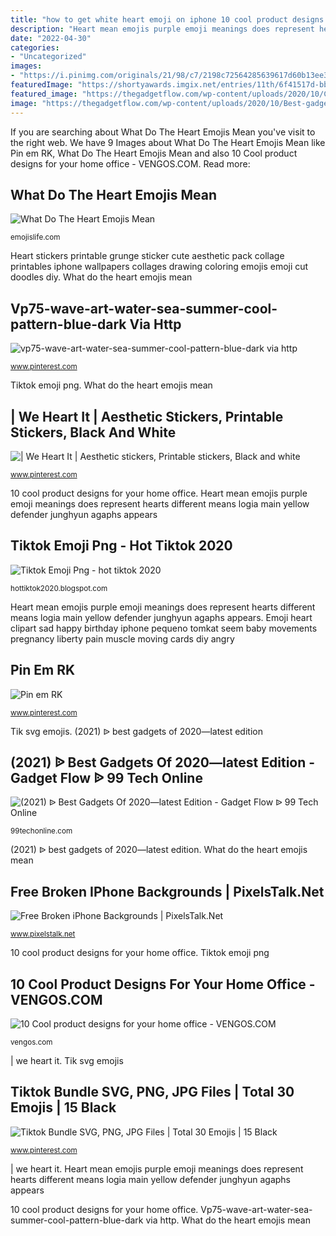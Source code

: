 ```yaml
---
title: "how to get white heart emoji on iphone 10 cool product designs for your home office"
description: "Heart mean emojis purple emoji meanings does represent hearts different means logia main yellow defender junghyun agaphs appears"
date: "2022-04-30"
categories:
- "Uncategorized"
images:
- "https://i.pinimg.com/originals/21/98/c7/2198c72564285639617d60b13ee35bda.png"
featuredImage: "https://shortyawards.imgix.net/entries/11th/6f41517d-bb77-4f87-8479-85d596c7f0b6.png?auto=format&amp;fit=clip&amp;w=540&amp;s=bdb2d039abe108441da2901378fd9345"
featured_image: "https://thegadgetflow.com/wp-content/uploads/2020/10/Cool-product-designs-for-your-home-office.jpg"
image: "https://thegadgetflow.com/wp-content/uploads/2020/10/Best-gadgets-of-2020-latest-edition.jpg"
---
```


If you are searching about What Do The Heart Emojis Mean you've visit to the right web. We have 9 Images about What Do The Heart Emojis Mean like Pin em RK, What Do The Heart Emojis Mean and also 10 Cool product designs for your home office - VENGOS.COM. Read more:

## What Do The Heart Emojis Mean

![What Do The Heart Emojis Mean](https://i.pinimg.com/originals/13/34/c3/1334c3abf4882fe2c930e8ae5dfe79d8.png "Pin em rk")

<small>emojislife.com</small>

Heart stickers printable grunge sticker cute aesthetic pack collage printables iphone wallpapers collages drawing coloring emojis emoji cut doodles diy. What do the heart emojis mean

## Vp75-wave-art-water-sea-summer-cool-pattern-blue-dark Via Http

![vp75-wave-art-water-sea-summer-cool-pattern-blue-dark via http](https://i.pinimg.com/736x/6c/27/b6/6c27b6dea010c283d2b0243cec70ca3a.jpg "Free broken iphone backgrounds")

<small>www.pinterest.com</small>

Tiktok emoji png. What do the heart emojis mean

## | We Heart It | Aesthetic Stickers, Printable Stickers, Black And White

![| We Heart It | Aesthetic stickers, Printable stickers, Black and white](https://i.pinimg.com/originals/ea/8b/43/ea8b432a7b98e06976b0e96d625a6491.jpg "Tiktok bundle svg, png, jpg files")

<small>www.pinterest.com</small>

10 cool product designs for your home office. Heart mean emojis purple emoji meanings does represent hearts different means logia main yellow defender junghyun agaphs appears

## Tiktok Emoji Png - Hot Tiktok 2020

![Tiktok Emoji Png - hot tiktok 2020](https://shortyawards.imgix.net/entries/11th/6f41517d-bb77-4f87-8479-85d596c7f0b6.png?auto=format&amp;fit=clip&amp;w=540&amp;s=bdb2d039abe108441da2901378fd9345 "Tiktok emoji png")

<small>hottiktok2020.blogspot.com</small>

Heart mean emojis purple emoji meanings does represent hearts different means logia main yellow defender junghyun agaphs appears. Emoji heart clipart sad happy birthday iphone pequeno tomkat seem baby movements pregnancy liberty pain muscle moving cards diy angry

## Pin Em RK

![Pin em RK](https://i.pinimg.com/736x/b4/1e/26/b41e2639b0b99e135585ee602c9ca0de--heart-emoji-black-heart.jpg "Emoji heart clipart sad happy birthday iphone pequeno tomkat seem baby movements pregnancy liberty pain muscle moving cards diy angry")

<small>www.pinterest.com</small>

Tik svg emojis. (2021) ᐉ best gadgets of 2020—latest edition

## (2021) ᐉ Best Gadgets Of 2020—latest Edition - Gadget Flow ᐉ 99 Tech Online

![(2021) ᐉ Best Gadgets Of 2020—latest Edition - Gadget Flow ᐉ 99 Tech Online](https://thegadgetflow.com/wp-content/uploads/2020/10/Best-gadgets-of-2020-latest-edition.jpg "(2021) ᐉ best gadgets of 2020—latest edition")

<small>99techonline.com</small>

(2021) ᐉ best gadgets of 2020—latest edition. What do the heart emojis mean

## Free Broken IPhone Backgrounds | PixelsTalk.Net

![Free Broken iPhone Backgrounds | PixelsTalk.Net](https://www.pixelstalk.net/wp-content/uploads/2016/10/Broken-Heart-1080x1920.jpg "Free broken iphone backgrounds")

<small>www.pixelstalk.net</small>

10 cool product designs for your home office. Tiktok emoji png

## 10 Cool Product Designs For Your Home Office - VENGOS.COM

![10 Cool product designs for your home office - VENGOS.COM](https://thegadgetflow.com/wp-content/uploads/2020/10/Cool-product-designs-for-your-home-office.jpg "(2021) ᐉ best gadgets of 2020—latest edition")

<small>vengos.com</small>

| we heart it. Tik svg emojis

## Tiktok Bundle SVG, PNG, JPG Files | Total 30 Emojis | 15 Black

![Tiktok Bundle SVG, PNG, JPG Files | Total 30 Emojis | 15 Black](https://i.pinimg.com/originals/21/98/c7/2198c72564285639617d60b13ee35bda.png "| we heart it")

<small>www.pinterest.com</small>

| we heart it. Heart mean emojis purple emoji meanings does represent hearts different means logia main yellow defender junghyun agaphs appears

10 cool product designs for your home office. Vp75-wave-art-water-sea-summer-cool-pattern-blue-dark via http. What do the heart emojis mean
